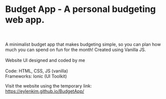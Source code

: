 # Budget App - A personal budgeting web app.
<br><br>
A minimalist budget app that makes budgeting simple, so you can plan how much you can spend on fun for the month! Created using Vanilla JS.
<br>
<br>
Website UI designed and coded by me <br>
<br>
Code: HTML, CSS, JS (vanilla) <br>
Frameworks: Ionic (UI Toolkit)

Visit the website using the temporary link: https://eylenkim.github.io/BudgetApp/
